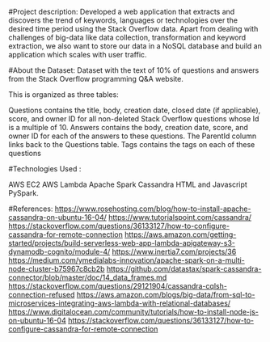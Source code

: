 #Project description:
Developed a web application that extracts and discovers the trend of keywords, languages or technologies over the desired time period using the Stack Overflow data. Apart from dealing with challenges of big-data like data collection, transformation and keyword extraction, we also want to store our data in a NoSQL database and build an application which scales with user traffic.

#About the Dataset:
Dataset with the text of 10% of questions and answers from the Stack Overflow programming Q&A website.

This is organized as three tables:

Questions contains the title, body, creation date, closed date (if applicable), score, and owner ID for all non-deleted Stack Overflow questions whose Id is a multiple of 10.
Answers contains the body, creation date, score, and owner ID for each of the answers to these questions. The ParentId column links back to the Questions table.
Tags contains the tags on each of these questions

#Technologies Used :

AWS EC2
AWS Lambda
Apache Spark
Cassandra
HTML and Javascript
PySpark.

#References:
https://www.rosehosting.com/blog/how-to-install-apache-cassandra-on-ubuntu-16-04/
https://www.tutorialspoint.com/cassandra/
https://stackoverflow.com/questions/36133127/how-to-configure-cassandra-for-remote-connection
https://aws.amazon.com/getting-started/projects/build-serverless-web-app-lambda-apigateway-s3-dynamodb-cognito/module-4/
https://www.inertia7.com/projects/36
https://medium.com/ymedialabs-innovation/apache-spark-on-a-multi-node-cluster-b75967c8cb2b
https://github.com/datastax/spark-cassandra-connector/blob/master/doc/14_data_frames.md
https://stackoverflow.com/questions/29121904/cassandra-cqlsh-connection-refused
https://aws.amazon.com/blogs/big-data/from-sql-to-microservices-integrating-aws-lambda-with-relational-databases/
https://www.digitalocean.com/community/tutorials/how-to-install-node-js-on-ubuntu-16-04
https://stackoverflow.com/questions/36133127/how-to-configure-cassandra-for-remote-connection
